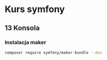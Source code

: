 # Kurs symfony
## 13 Konsola
### Instalacja maker
```bash
composer require symfony/maker-bundle --dev
```